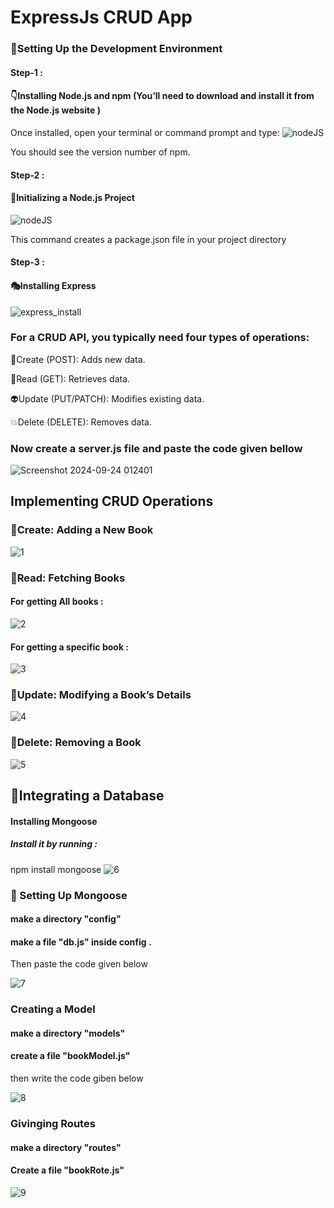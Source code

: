  # ExpressJs CRUD App

 ### 🔨Setting Up the Development Environment
 #### Step-1 :
 #### 👇Installing Node.js and npm (You’ll need to download and install it from the Node.js website )
 
 Once installed, open your terminal or command prompt and type:
 ![nodeJS](https://github.com/user-attachments/assets/79c85b8e-3f60-428a-a2e6-3162b6c12993)
 
 You should see the version number of npm.

 #### Step-2 :
 #### 🗽Initializing a Node.js Project
 
![nodeJS](https://github.com/user-attachments/assets/4dec9e23-2255-4f96-9f42-c8704df0e7a6)

This command creates a package.json file in your project directory

#### Step-3 :
#### 🎭Installing Express

![express_install](https://github.com/user-attachments/assets/0b7b18fc-1af2-41cf-8cc6-520420560e4a)

### For a CRUD API, you typically need four types of operations:
👻Create (POST): Adds new data.

📖Read (GET): Retrieves data.

👽Update (PUT/PATCH): Modifies existing data.

💥Delete (DELETE): Removes data.

### Now create a server.js file and paste the code given bellow
![Screenshot 2024-09-24 012401](https://github.com/user-attachments/assets/02bc3d45-062b-4302-9a29-b9f75699309b)

## Implementing CRUD Operations
### 👾Create: Adding a New Book
![1](https://github.com/user-attachments/assets/cf4c8a60-dd09-4364-a93e-7fbd15e27165)

### 📜Read: Fetching Books
#### For getting All books :
![2](https://github.com/user-attachments/assets/5ea9d1b7-9cba-460c-a4af-cfbf2cfc2025)

#### For getting a specific book :
![3](https://github.com/user-attachments/assets/1268c80c-40ed-4976-a727-826c458d9f9b)

### 🎀Update: Modifying a Book’s Details
![4](https://github.com/user-attachments/assets/3e8b663a-94cb-4792-bdba-0b731149ed92)

### 🎃Delete: Removing a Book
![5](https://github.com/user-attachments/assets/7ccbe303-78ba-462f-b0ae-7a716b1fbd02)

## 🐥Integrating a Database
#### Installing Mongoose
##### Install it by running :
npm install mongoose
![6](https://github.com/user-attachments/assets/12e1ce6f-a154-4df9-8647-50f8e291d6bd)

### 🤝 Setting Up Mongoose
#### make a directory "config"
#### make a file "db.js" inside config .
Then paste the code given below

![7](https://github.com/user-attachments/assets/01a21616-3f96-4231-9f20-bf5ecc67e470)

### Creating a Model
#### make a directory "models"
#### create a file "bookModel.js"
then write the code giben below

![8](https://github.com/user-attachments/assets/97069314-8901-4168-be56-4dfdb482fa61)

### Givinging Routes
#### make a directory "routes"
#### Create a file "bookRote.js"

![9](https://github.com/user-attachments/assets/457f0b69-0e50-4b33-b0af-77d7fd62c6e1)










